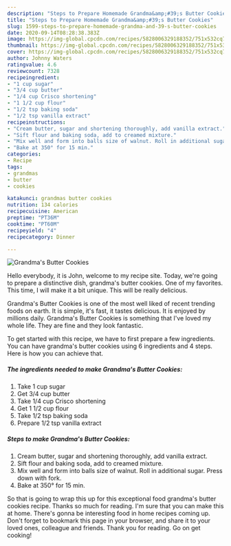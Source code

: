 ```yaml
---
description: "Steps to Prepare Homemade Grandma&amp;#39;s Butter Cookies"
title: "Steps to Prepare Homemade Grandma&amp;#39;s Butter Cookies"
slug: 1599-steps-to-prepare-homemade-grandma-and-39-s-butter-cookies
date: 2020-09-14T08:28:38.383Z
image: https://img-global.cpcdn.com/recipes/5828006329188352/751x532cq70/grandmas-butter-cookies-recipe-main-photo.jpg
thumbnail: https://img-global.cpcdn.com/recipes/5828006329188352/751x532cq70/grandmas-butter-cookies-recipe-main-photo.jpg
cover: https://img-global.cpcdn.com/recipes/5828006329188352/751x532cq70/grandmas-butter-cookies-recipe-main-photo.jpg
author: Johnny Waters
ratingvalue: 4.6
reviewcount: 7328
recipeingredient:
- "1 cup sugar"
- "3/4 cup butter"
- "1/4 cup Crisco shortening"
- "1 1/2 cup flour"
- "1/2 tsp baking soda"
- "1/2 tsp vanilla extract"
recipeinstructions:
- "Cream butter, sugar and shortening thoroughly, add vanilla extract."
- "Sift flour and baking soda, add to creamed mixture."
- "Mix well and form into balls size of walnut. Roll in additional sugar. Press down with fork."
- "Bake at 350° for 15 min."
categories:
- Recipe
tags:
- grandmas
- butter
- cookies

katakunci: grandmas butter cookies 
nutrition: 134 calories
recipecuisine: American
preptime: "PT36M"
cooktime: "PT60M"
recipeyield: "4"
recipecategory: Dinner

---
```



![Grandma&#39;s Butter Cookies](https://img-global.cpcdn.com/recipes/5828006329188352/751x532cq70/grandmas-butter-cookies-recipe-main-photo.jpg)

Hello everybody, it is John, welcome to my recipe site. Today, we're going to prepare a distinctive dish, grandma&#39;s butter cookies. One of my favorites. This time, I will make it a bit unique. This will be really delicious.



Grandma&#39;s Butter Cookies is one of the most well liked of recent trending foods on earth. It is simple, it's fast, it tastes delicious. It is enjoyed by millions daily. Grandma&#39;s Butter Cookies is something that I've loved my whole life. They are fine and they look fantastic.


To get started with this recipe, we have to first prepare a few ingredients. You can have grandma&#39;s butter cookies using 6 ingredients and 4 steps. Here is how you can achieve that.

<!--inarticleads1-->

##### The ingredients needed to make Grandma&#39;s Butter Cookies:

1. Take 1 cup sugar
1. Get 3/4 cup butter
1. Take 1/4 cup Crisco shortening
1. Get 1 1/2 cup flour
1. Take 1/2 tsp baking soda
1. Prepare 1/2 tsp vanilla extract




<!--inarticleads2-->

##### Steps to make Grandma&#39;s Butter Cookies:

1. Cream butter, sugar and shortening thoroughly, add vanilla extract.
1. Sift flour and baking soda, add to creamed mixture.
1. Mix well and form into balls size of walnut. Roll in additional sugar. Press down with fork.
1. Bake at 350° for 15 min.




So that is going to wrap this up for this exceptional food grandma&#39;s butter cookies recipe. Thanks so much for reading. I'm sure that you can make this at home. There's gonna be interesting food in home recipes coming up. Don't forget to bookmark this page in your browser, and share it to your loved ones, colleague and friends. Thank you for reading. Go on get cooking!
